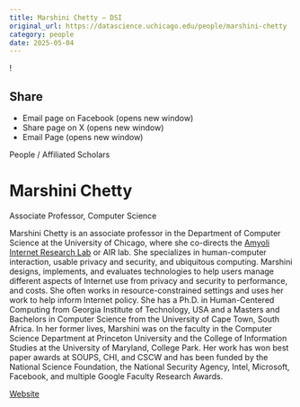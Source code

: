 ```yaml
---
title: Marshini Chetty – DSI
original_url: https://datascience.uchicago.edu/people/marshini-chetty
category: people
date: 2025-05-04
---
```


<!-- Table-like structure detected -->

!

## Share

* Email page on Facebook (opens new window)
* Share page on X (opens new window)
* Email Page (opens new window)

<!-- Table-like structure detected -->

People / Affiliated Scholars

# Marshini Chetty

Associate Professor, Computer Science

Marshini Chetty is an associate professor in the Department of Computer Science at the University of Chicago, where she co-directs the [Amyoli Internet Research Lab](http://airlab.cs.uchicago.edu/) or AIR lab. She specializes in human-computer interaction, usable privacy and security, and ubiquitous computing. Marshini designs, implements, and evaluates technologies to help users manage different aspects of Internet use from privacy and security to performance, and costs. She often works in resource-constrained settings and uses her work to help inform Internet policy. She has a Ph.D. in Human-Centered Computing from Georgia Institute of Technology, USA and a Masters and Bachelors in Computer Science from the University of Cape Town, South Africa. In her former lives, Marshini was on the faculty in the Computer Science Department at Princeton University and the College of Information Studies at the University of Maryland, College Park. Her work has won best paper awards at SOUPS, CHI, and CSCW and has been funded by the National Science Foundation, the National Security Agency, Intel, Microsoft, Facebook, and multiple Google Faculty Research Awards.

[Website](https://www.marshini.net/)